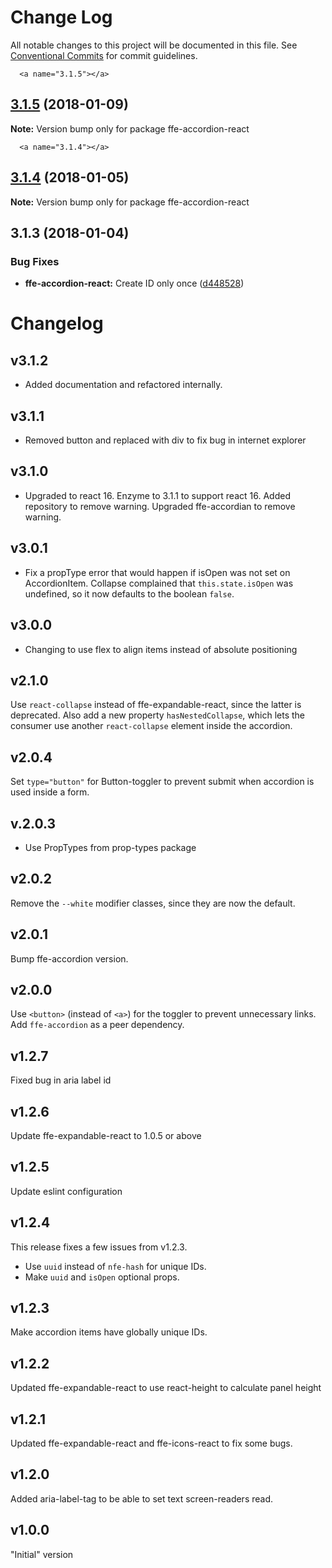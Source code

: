 # Change Log

All notable changes to this project will be documented in this file.
See [Conventional Commits](https://conventionalcommits.org) for commit guidelines.

      <a name="3.1.5"></a>

## [3.1.5](http://stash.intern.sparebank1.no:22/ffe/ffe-monorepo/compare/ffe-accordion-react@3.1.4...ffe-accordion-react@3.1.5) (2018-01-09)

**Note:** Version bump only for package ffe-accordion-react

      <a name="3.1.4"></a>

## [3.1.4](http://stash.intern.sparebank1.no:22/ffe/ffe-monorepo/compare/ffe-accordion-react@3.1.3...ffe-accordion-react@3.1.4) (2018-01-05)

**Note:** Version bump only for package ffe-accordion-react

<a name="3.1.3"></a>

## 3.1.3 (2018-01-04)

### Bug Fixes

* **ffe-accordion-react:** Create ID only once ([d448528](http://stash.intern.sparebank1.no:22/ffe/ffe-monorepo/commits/d448528))

# Changelog

## v3.1.2

* Added documentation and refactored internally.

## v3.1.1

* Removed button and replaced with div to fix bug in internet explorer

## v3.1.0

* Upgraded to react 16. Enzyme to 3.1.1 to support react 16. Added repository to remove warning.
  Upgraded ffe-accordian to remove warning.

## v3.0.1

* Fix a propType error that would happen if isOpen was not set on AccordionItem. Collapse complained that
  `this.state.isOpen` was undefined, so it now defaults to the boolean `false`.

## v3.0.0

* Changing to use flex to align items instead of absolute positioning

## v2.1.0

Use `react-collapse` instead of ffe-expandable-react, since the latter is deprecated. Also add a new property
`hasNestedCollapse`, which lets the consumer use another `react-collapse` element inside the accordion.

## v2.0.4

Set `type="button"` for Button-toggler to prevent submit when accordion is used inside a form.

## v.2.0.3

* Use PropTypes from prop-types package

## v2.0.2

Remove the `--white` modifier classes, since they are now the default.

## v2.0.1

Bump ffe-accordion version.

## v2.0.0

Use `<button>` (instead of `<a>`) for the toggler to prevent unnecessary links.
Add `ffe-accordion` as a peer dependency.

## v1.2.7

Fixed bug in aria label id

## v1.2.6

Update ffe-expandable-react to 1.0.5 or above

## v1.2.5

Update eslint configuration

## v1.2.4

This release fixes a few issues from v1.2.3.

* Use `uuid` instead of `nfe-hash` for unique IDs.
* Make `uuid` and `isOpen` optional props.

## v1.2.3

Make accordion items have globally unique IDs.

## v1.2.2

Updated ffe-expandable-react to use react-height to calculate panel height

## v1.2.1

Updated ffe-expandable-react and ffe-icons-react to fix some bugs.

## v1.2.0

Added aria-label-tag to be able to set text screen-readers read.

## v1.0.0

"Initial" version
